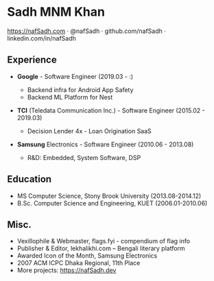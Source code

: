 Sadh MNM Khan
=============
https://nafSadh.com · @nafSadh · github.com/nafSadh · linkedin.com/in/nafSadh

## Experience
- **Google** - Software Engineer (2019.03 - :)
  -	Backend infra for Android App Safety 
  -	Backend ML Platform for Nest

- **TCI** (Teledata Communication Inc.) - Software Engineer (2015.02 - 2019.03) 
  -	Decision Lender 4x - Loan Origination SaaS 

- **Samsung** Electronics - Software Engineer (2010.06 - 2013.08)
  -	R&D: Embedded, System Software, DSP

## Education
- MS Computer Science, Stony Brook University (2013.08-2014.12)
- B.Sc. Computer Science and Engineering, KUET (2006.01-2010.06)

## Misc.
-	Vexillophile & Webmaster, flags.fyi - compendium of flag info
-	Publisher & Editor, lekhalikhi.com – Bengali literary platform
-	Awarded Icon of the Month, Samsung Electronics
-	2007 ACM ICPC Dhaka Regional, 11th Place
- More projects: https://nafSadh.dev
